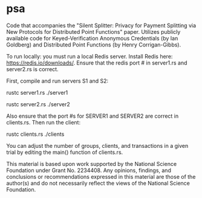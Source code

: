 # psa 

Code that accompanies the "Silent Splitter: Privacy for Payment Splitting via
New Protocols for Distributed Point Functions" paper. Utilizes publicly available code for Keyed-Verification Anonymous Credentials (by Ian Goldberg) and Distributed Point Functions (by Henry Corrigan-Gibbs). 

To run locally: you must run a local Redis server. Install Redis here: https://redis.io/downloads/. Ensure that the redis port # in server1.rs and server2.rs is correct. 

First, compile and run servers S1 and S2: 

rustc server1.rs
./server1

rustc server2.rs
./server2

Also ensure that the port #s for SERVER1 and SERVER2 are correct in clients.rs. Then run the client:

rustc clients.rs
./clients

You can adjust the number of groups, clients, and transactions in a given trial by editing the main() function of clients.rs. 

This material is based upon work supported by the National Science Foundation under Grant No. 2234408. Any opinions, findings, and conclusions or recommendations expressed in this material are those of the author(s) and do not necessarily reflect the views of the National Science Foundation.
